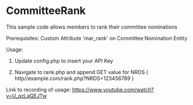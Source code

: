 # CommitteeRank
This sample code allows members to rank their committee nominations

Prerequisites: Custom Attribute 'mar_rank' on Committee Nomination Entity

Usage: 
1) Update config.php to insert your API Key

2) Navigate to rank.php and append GET value for NRDS ( http//example.com/rank.php?NRDS=123456789 )


Link to recording of usage:
https://www.youtube.com/watch?v=U_qzLaQEJTw
